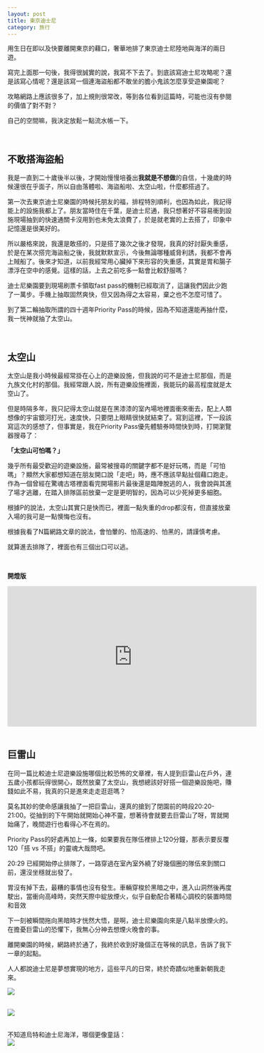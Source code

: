 ```yaml
---
layout: post
title: 東京迪士尼
category: 旅行
---
```


用生日在即以及快要離開東京的藉口，奢華地排了東京迪士尼陸地與海洋的兩日遊。

寫完上面那一句後，我得很誠實的說，我寫不下去了。到底該寫迪士尼攻略呢？還是該寫心情呢？還是該寫一個連海盜船都不敢坐的膽小鬼該怎麼享受遊樂園呢？

攻略網路上應該很多了，加上規則很常改，等到各位看到這篇時，可能也沒有參閱的價值了對不對？

自己的空間嘛，我決定放鬆一點流水帳一下。

<br/>

## 不敢搭海盜船

我是一直到二十歲後半以後，才開始慢慢培養出**我就是不想做**的自信，十幾歲的時候還很在乎面子，所以自由落體啦、海盜船啦、太空山啦，什麼都搭過了。

第一次去東京迪士尼樂園的時候托朋友的福，排程特別順利，也因為如此，我記得能上的設施我都上了。朋友當時住在千葉，是迪士尼通，我只想著好不容易衝到設施現場抽到的快速通關卡沒用到也未免太浪費了，於是就老實的上去搭了，印象中記憶還是很美好的。

所以嚴格來說，我還是敢搭的，只是搭了幾次之後才發現，我真的好討厭失重感，於是在某次搭完海盜船之後，我就默默宣示，今後無論哪種威脅利誘，我都不會再上賊船了。後來才知道，以前我經常用心臟掉下來形容的失重感，其實是胃和腸子漂浮在空中的感覺。這樣的話，上去之前吃多一點會比較舒服嗎？

迪士尼樂園要到現場刷票卡領取fast pass的機制已經取消了，這讓我們因此少跑了一萬步。手機上抽取固然爽快，但又因為得之太容易，棄之也不怎麼可惜了。

到了第二輪抽取所謂的四十週年Priority Pass的時候，因為不知道還能再抽什麼，我一恍神就抽了太空山。

<br/>

## 太空山

太空山是我小時候最經常掛在心上的遊樂設施，但我說的可不是迪士尼那個，而是九族文化村的那個。我經常跟人說，所有遊樂設施裡面，我能玩的最高程度就是太空山了。

但是時隔多年，我只記得太空山就是在黑漆漆的室內場地裡面衝來衝去，配上人類想像的宇宙銀河打光，速度快，只要閉上眼睛很快就結束了。寫到這裡，下一段該寫這次的感想了，但事實是，我在Priority Pass優先體驗券時間快到時，打開瀏覽器搜尋了：

**「太空山可怕嗎？」**

幾乎所有最受歡迎的遊樂設施，最常被搜尋的關鍵字都不是好玩嗎，而是「可怕嗎」？顯然大家都想知道在朋友開口說「走吧」時，應不應該早點扯個藉口跑走。作為一個曾經在驚魂古塔裡面看完開場影片最後還是臨陣脫逃的人，我會說與其進了場才逃離，在踏入排隊區前放棄一定是更明智的，因為可以少死掉更多細胞。

根據P的說法，太空山其實只是快而已，裡面一點失重的drop都沒有，但直接放棄入場的我可是一點懊悔也沒有。

根據我看了N篇網路文章的說法，會怕暈的、怕高速的、怕黑的，請謹慎考慮。


就算進去排隊了，裡面也有三個出口可以逃。

<br/>

**開燈版**

<div class="videowrapper">
<iframe width="560" height="315" src="https://www.youtube.com/embed/HLzq3NDCdvU?si=AoTbNU3FLarfwWKe" title="YouTube video player" frameborder="0" allow="accelerometer; autoplay; clipboard-write; encrypted-media; gyroscope; picture-in-picture; web-share" allowfullscreen></iframe>
</div>

<br/>

## 巨雷山

在同一篇比較迪士尼遊樂設施哪個比較恐怖的文章裡，有人提到巨雷山在戶外，連五歲小孩都玩得很開心，既然放棄了太空山，我想總該好好搭一個遊樂設施吧，賺錢如此不易，我真的只是進來走走逛逛嗎？

莫名其妙的使命感讓我抽了一把巨雷山，還真的搶到了閉園前的時段20:20-21:00。從抽到的下午開始就開始心神不靈，想著待會就要去巨雷山了呀，胃就開始痛了，晚間遊行也看得心不在焉的。

Priority Pass的好處再加上一條，如果要我在隊伍裡排上120分鐘，那表示要反覆120「搭 vs 不搭」的靈魂大哉問吧。

20:29 已經開始停止排隊了，一路穿過在室內室外繞了好幾個圈的隊伍來到關口前，還沒坐穩就出發了。

胃沒有掉下去，最糟的事情也沒有發生。車輛穿梭於黑暗之中，進入山洞然後再度駛出，當衝向高峰時，突然天際中綻放煙火，似乎自動配合著精心調校的裝置時間和音效

下一刻被瞬間拖向黑暗時才恍然大悟，是啊，迪士尼樂園向來是八點半放煙火的。在擔憂巨雷山的恐懼下，我無心分神去想煙火晚會的事。



離開樂園的時候，網路終於通了，我終於收到好幾個正在等候的訊息，告訴了我下一章的起點。

人人都說迪士尼是夢想實現的地方，這些平凡的日常，終於奇蹟似地重新朝我走來。


![](/assets/img/Tokyo/IMG_7620.JPG)<br/> <br/>

![](/assets/img/Tokyo/IMG_7621.JPG)<br/> <br/>

不知道烏特和迪士尼海洋，哪個更像童話：<br/>
![](/assets/img/Tokyo/IMG_7641.JPG)<br/> <br/>